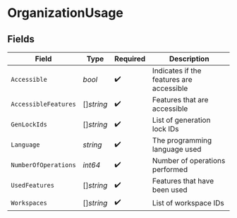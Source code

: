 # OrganizationUsage


## Fields

| Field                                    | Type                                     | Required                                 | Description                              |
| ---------------------------------------- | ---------------------------------------- | ---------------------------------------- | ---------------------------------------- |
| `Accessible`                             | *bool*                                   | :heavy_check_mark:                       | Indicates if the features are accessible |
| `AccessibleFeatures`                     | []*string*                               | :heavy_check_mark:                       | Features that are accessible             |
| `GenLockIds`                             | []*string*                               | :heavy_check_mark:                       | List of generation lock IDs              |
| `Language`                               | *string*                                 | :heavy_check_mark:                       | The programming language used            |
| `NumberOfOperations`                     | *int64*                                  | :heavy_check_mark:                       | Number of operations performed           |
| `UsedFeatures`                           | []*string*                               | :heavy_check_mark:                       | Features that have been used             |
| `Workspaces`                             | []*string*                               | :heavy_check_mark:                       | List of workspace IDs                    |
